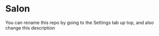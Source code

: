 # Salon
You can rename this repo by going to the Settings tab up top, and also change this description
